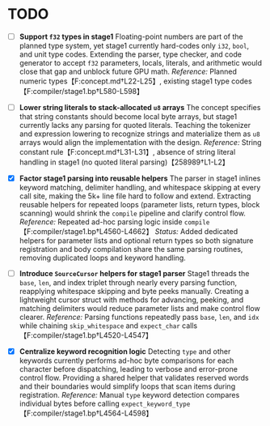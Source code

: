 # TODO

- [ ] **Support `f32` types in stage1**
  Floating-point numbers are part of the planned type system, yet stage1 currently hard-codes only `i32`, `bool`, and unit type codes. Extending the parser, type checker, and code generator to accept `f32` parameters, locals, literals, and arithmetic would close that gap and unblock future GPU math.
  *Reference:* Planned numeric types【F:concept.md†L22-L25】, existing stage1 type codes【F:compiler/stage1.bp†L580-L598】

- [ ] **Lower string literals to stack-allocated `u8` arrays**
  The concept specifies that string constants should become local byte arrays, but stage1 currently lacks any parsing for quoted literals. Teaching the tokenizer and expression lowering to recognize strings and materialize them as `u8` arrays would align the implementation with the design.
  *Reference:* String constant rule【F:concept.md†L31-L31】, absence of string literal handling in stage1 (no quoted literal parsing)【258989†L1-L2】

- [x] **Factor stage1 parsing into reusable helpers**
  The parser in stage1 inlines keyword matching, delimiter handling, and whitespace skipping at every call site, making the 5k+ line file hard to follow and extend. Extracting reusable helpers for repeated loops (parameter lists, return types, block scanning) would shrink the `compile` pipeline and clarify control flow.
  *Reference:* Repeated ad-hoc parsing logic inside `compile`【F:compiler/stage1.bp†L4560-L4662】
  *Status:* Added dedicated helpers for parameter lists and optional return types so both signature registration and body compilation share the same parsing routines, removing duplicated loops and keyword handling.

- [ ] **Introduce `SourceCursor` helpers for stage1 parser**
  Stage1 threads the `base`, `len`, and index triplet through nearly every parsing function, reapplying whitespace skipping and byte peeks manually. Creating a lightweight cursor struct with methods for advancing, peeking, and matching delimiters would reduce parameter lists and make control flow clearer.
  *Reference:* Parsing functions repeatedly pass `base`, `len`, and `idx` while chaining `skip_whitespace` and `expect_char` calls【F:compiler/stage1.bp†L4520-L4547】

- [x] **Centralize keyword recognition logic**
  Detecting `type` and other keywords currently performs ad-hoc byte comparisons for each character before dispatching, leading to verbose and error-prone control flow. Providing a shared helper that validates reserved words and their boundaries would simplify loops that scan items during registration.
  *Reference:* Manual `type` keyword detection compares individual bytes before calling `expect_keyword_type`【F:compiler/stage1.bp†L4564-L4598】
